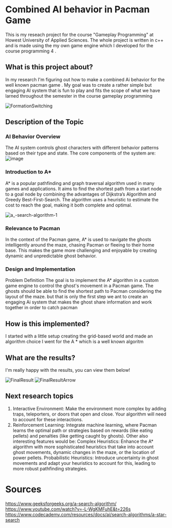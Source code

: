 
 # Combined AI behavior in Pacman Game
This is my reseach project for the course "Gameplay Programming" at Howest University of Applied Sciences.
The whole project is written in c++ and is made using the my own game engine which I developed for the course programming 4 . 
## What is this project about?
In my research I'm figuring out how to make a combined Ai behavior for the well known pacman game . 
My goal was to create a rather simple but engaging AI system that is fun to play and fits the scope of what we have
larned throughout the semester in the course gameplay programming 

![FormationSwitching](https://user-images.githubusercontent.com/114002276/211860516-a65eda0d-d20f-4483-99b8-906b2ac22f74.gif)

## Description of the Topic
###  AI Behavior Overview
The AI system controls ghost characters with different behavior patterns based on their type and state. The core components of the system are:
![image](https://github.com/user-attachments/assets/53c0b4d7-ba65-447d-bd25-10e5fd19b8f1)
 ### Introduction to A*
A* is a popular pathfinding and graph traversal algorithm used in many games and applications. It aims to find the shortest path from a start node to a goal node by combining the advantages of Dijkstra’s Algorithm and Greedy Best-First-Search. The algorithm uses a heuristic to estimate the cost to reach the goal, making it both complete and optimal.

![a_-search-algorithm-1](https://github.com/user-attachments/assets/7113c452-3157-490b-b493-59c3b6664fc6)


### Relevance to Pacman
In the context of the Pacman game, A* is used to navigate the ghosts intelligently around the maze, chasing Pacman or fleeing to their home base. This makes the game more challenging and enjoyable by creating dynamic and unpredictable ghost behavior.

### Design and Implementation
Problem Definition
The goal is to implement the A* algorithm in a custom game engine to control the ghost's movement in a Pacman game. The ghosts should be able to find the shortest path to Pacman considering the layout of the maze.
but that is only the first step we ant to create an engaging Ai system that makes the ghost share information and work together in order to catch pacman 
## How is this implemented?
I started with a little setup creating the grid-based world and made an algorithm choice I went for the A *  which is a well known algoritm



## What are the results?
I'm really happy with the results, you can view them below!

![FinalResult](https://user-images.githubusercontent.com/114002276/211960929-d0a7d5a7-d0a8-4c7d-9967-1125ca6055a5.gif)
![FinalResultArrow](https://user-images.githubusercontent.com/114002276/211961935-77390449-14b0-4cda-86ac-f304d3d73a55.gif)

## Next research topics
1. Interactive Environment: Make the environment more complex by adding traps, teleporters, or doors that open and close. Your algorithm will need to account for these interactions.
2. Reinforcement Learning: Integrate machine learning, where Pacman learns the optimal path or strategies based on rewards (like eating pellets) and penalties (like getting caught by ghosts).
Other also interesting features would be:
Complex Heuristics: Enhance the A* algorithm with more sophisticated heuristics that take into account ghost movements, dynamic changes in the maze, or the location of power pellets.
Probabilistic Heuristics: Introduce uncertainty in ghost movements and adapt your heuristics to account for this, leading to more robust pathfinding strategies.

# Sources
https://www.geeksforgeeks.org/a-search-algorithm/
https://www.youtube.com/watch?v=-L-WgKMFuhE&t=226s
https://www.codecademy.com/resources/docs/ai/search-algorithms/a-star-search
